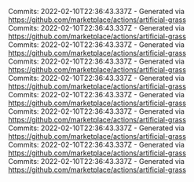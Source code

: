 Commits: 2022-02-10T22:36:43.337Z - Generated via https://github.com/marketplace/actions/artificial-grass
<br>
Commits: 2022-02-10T22:36:43.337Z - Generated via https://github.com/marketplace/actions/artificial-grass
<br>
Commits: 2022-02-10T22:36:43.337Z - Generated via https://github.com/marketplace/actions/artificial-grass
<br>
Commits: 2022-02-10T22:36:43.337Z - Generated via https://github.com/marketplace/actions/artificial-grass
<br>
Commits: 2022-02-10T22:36:43.337Z - Generated via https://github.com/marketplace/actions/artificial-grass
<br>
Commits: 2022-02-10T22:36:43.337Z - Generated via https://github.com/marketplace/actions/artificial-grass
<br>
Commits: 2022-02-10T22:36:43.337Z - Generated via https://github.com/marketplace/actions/artificial-grass
<br>
Commits: 2022-02-10T22:36:43.337Z - Generated via https://github.com/marketplace/actions/artificial-grass
<br>
Commits: 2022-02-10T22:36:43.337Z - Generated via https://github.com/marketplace/actions/artificial-grass
<br>
Commits: 2022-02-10T22:36:43.337Z - Generated via https://github.com/marketplace/actions/artificial-grass
<br>
